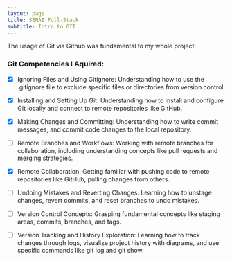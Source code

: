 ```yaml
---
layout: page
title: SENAI Full-Stack
subtitle: Intro to GIT
---
```

The usage of Git via Github was fundamental to my whole project. 

### Git Competencies I Aquired:

- [x] Ignoring Files and Using Gitignore: Understanding how to use the .gitignore file to exclude specific files or directories from version control.
- [x] Installing and Setting Up Git: Understanding how to install and configure Git locally and connect to remote repositories like GitHub.
- [x] Making Changes and Committing: Understanding how to write commit messages, and commit code changes to the local repository.
- [ ] Remote Branches and Workflows: Working with remote branches for collaboration, including understanding concepts like pull requests and merging strategies.
- [x] Remote Collaboration: Getting familiar with pushing code to remote repositories like GitHub, pulling changes from others.
- [ ] Undoing Mistakes and Reverting Changes: Learning how to unstage changes, revert commits, and reset branches to undo mistakes.
- [ ] Version Control Concepts: Grasping fundamental concepts like staging areas, commits, branches, and tags.
- [ ] Version Tracking and History Exploration: Learning how to track changes through logs, visualize project history with diagrams, and use specific commands like git log and git show.

